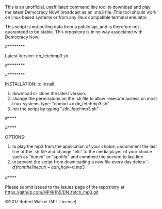 This is an unofficial, unaffiliated command line tool to download and play the latest Democracy Now! broadcast as an .mp3 file. This tool should work on linux based systems or from any linux compatible terminal emulator.

This script is not pulling data from a public api, and is therefore not guaranteed to be stable. This repository is in no way associated with Democracy Now!

#********

Latest Version: dn_fetchmp3.sh

#********


#********

INSTALLATION:
 to install 
  1) download or clone the latest version. 
  2) change the permissions on the .sh file to allow -execute access
    on most linux systems type: "chmod +x dn_fetchmp3.sh"
  3) run the script by typing "./dn_fetchmp3.sh"

#****

#****

OPTIONS:

  1) to play the mp3 from the application of your choice, uncomment the last line of the .sh file and change "vlc" to the media player of your choice such as "itunes" or "spotify" and comment the second to last line
  2) to prevent the script from downloading a new file every day delete '-$d' from the line curl -o dn_show-$d.mp3

#****

Please submit issues to the issues page of the repository at https://github.com/HP4k1h5/DN_fetch_mp3.git

©2017 Robert Walker (MIT License)
